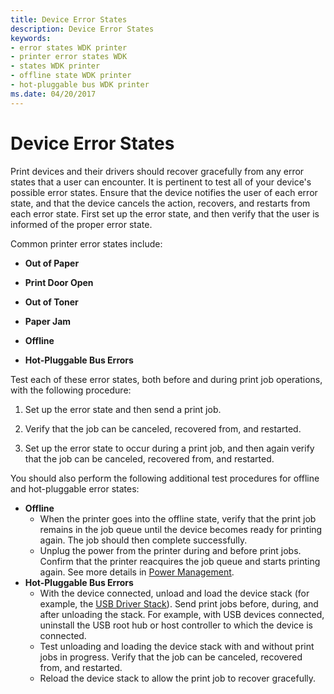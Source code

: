 ```yaml
---
title: Device Error States
description: Device Error States
keywords:
- error states WDK printer
- printer error states WDK
- states WDK printer
- offline state WDK printer
- hot-pluggable bus WDK printer
ms.date: 04/20/2017
---
```


# Device Error States


Print devices and their drivers should recover gracefully from any error states that a user can encounter. It is pertinent to test all of your device's possible error states. Ensure that the device notifies the user of each error state, and that the device cancels the action, recovers, and restarts from each error state. First set up the error state, and then verify that the user is informed of the proper error state.

Common printer error states include:

-   **Out of Paper**

-   **Print Door Open**

-   **Out of Toner**

-   **Paper Jam**

-   **Offline**

-   **Hot-Pluggable Bus Errors**

Test each of these error states, both before and during print job operations, with the following procedure:

1.  Set up the error state and then send a print job.

2.  Verify that the job can be canceled, recovered from, and restarted.

3.  Set up the error state to occur during a print job, and then again verify that the job can be canceled, recovered from, and restarted.

You should also perform the following additional test procedures for offline and hot-pluggable error states:

-   **Offline**
    -   When the printer goes into the offline state, verify that the print job remains in the job queue until the device becomes ready for printing again. The job should then complete successfully.
    -   Unplug the power from the printer during and before print jobs. Confirm that the printer reacquires the job queue and starts printing again. See more details in [Power Management](power-management.md).
-   **Hot-Pluggable Bus Errors**
    -   With the device connected, unload and load the device stack (for example, the [USB Driver Stack](/windows-hardware/drivers/ddi/index)). Send print jobs before, during, and after unloading the stack. For example, with USB devices connected, uninstall the USB root hub or host controller to which the device is connected.
    -   Test unloading and loading the device stack with and without print jobs in progress. Verify that the job can be canceled, recovered from, and restarted.
    -   Reload the device stack to allow the print job to recover gracefully.

 

